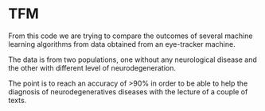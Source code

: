 # TFM

From this code we are trying to compare the outcomes of several machine learning algorithms from data obtained from an eye-tracker machine.

The data is from two populations, one without any neurological disease and the other with different level of neurodegeneration.

The point is to reach an accuracy of >90% in order to be able to help the diagnosis of neurodegeneratives diseases with the lecture of a couple of texts.
